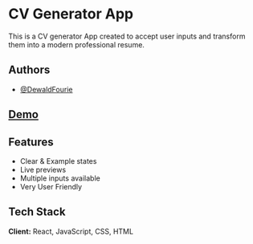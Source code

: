 
# CV Generator App

This is a CV generator App created to accept user inputs and transform them into a modern professional resume. 
## Authors

- [@DewaldFourie](https://github.com/DewaldFourie)


## [Demo](cv-application-kohl-two.vercel.app)


## Features

- Clear & Example states
- Live previews
- Multiple inputs available
- Very User Friendly


## Tech Stack

**Client:** React, JavaScript, CSS, HTML



